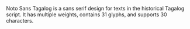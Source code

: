 Noto Sans Tagalog is a sans serif design for texts in the historical Tagalog script. It has multiple weights, contains 31 glyphs, and supports 30 characters.